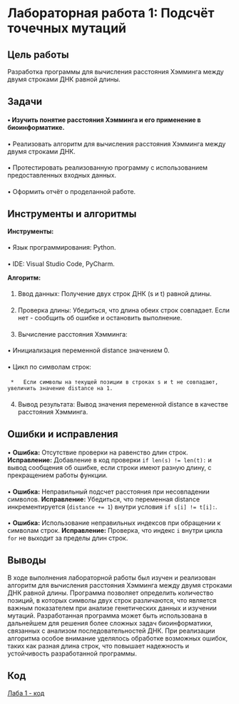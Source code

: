 # Лабораторная работа 1: Подсчёт точечных мутаций

## Цель работы

Разработка программы для вычисления расстояния Хэмминга между двумя строками ДНК равной длины.

## Задачи

####   •   Изучить понятие расстояния Хэмминга и его применение в биоинформатике.
####   
•   Реализовать алгоритм для вычисления расстояния Хэмминга между двумя строками ДНК.
####   
•   Протестировать реализованную программу с использованием предоставленных входных данных.
####   
•   Оформить отчёт о проделанной работе.

## Инструменты и алгоритмы

**Инструменты:**

#### 
•   Язык программирования: Python.
#### 
•   IDE: Visual Studio Code, PyCharm.

**Алгоритм:**

#### 
1.  Ввод данных: Получение двух строк ДНК (s и t) равной длины.
#### 
2.  Проверка длины: Убедиться, что длина обеих строк совпадает. Если нет - сообщить об ошибке и остановить выполнение.
#### 
3.  Вычисление расстояния Хэмминга:
   #### 
   •   Инициализация переменной distance значением 0.
   #### 
   •   Цикл по символам строк:
 ####    
     *   Если символы на текущей позиции в строках s и t не совпадают, увеличить значение distance на 1.
#### 
4.  Вывод результата: Вывод значения переменной distance в качестве расстояния Хэмминга.

## Ошибки и исправления

#### 
•   **Ошибка:** Отсутствие проверки на равенство длин строк.
    **Исправление:** Добавление в код проверки `if len(s) != len(t):` и вывод сообщения об ошибке, если строки имеют разную длину, с прекращением работы функции.
#### 
•   **Ошибка:** Неправильный подсчет расстояния при несовпадении символов.
    **Исправление:** Убедиться, что переменная distance инкрементируется (`distance += 1`) внутри условия `if s[i] != t[i]:`.
#### 
•   **Ошибка:** Использование неправильных индексов при обращении к символам строк.
    **Исправление:** Проверка, что индекс `i` внутри цикла `for` не выходит за пределы длин строк.

## Выводы

В ходе выполнения лабораторной работы был изучен и реализован алгоритм для вычисления расстояния Хэмминга между двумя строками ДНК равной длины. Программа позволяет определить количество позиций, в которых символы двух строк различаются, что является важным показателем при анализе генетических данных и изучении мутаций. Разработанная программа может быть использована в дальнейшем для решения более сложных задач биоинформатики, связанных с анализом последовательностей ДНК. При реализации алгоритма особое внимание уделялось обработке возможных ошибок, таких как разная длина строк, что повышает надежность и устойчивость разработанной программы.

## Код

[Лаба 1 - код](https://github.com/varrennnikk/Python/blob/лабы/labs/lab1/lab1.py)
